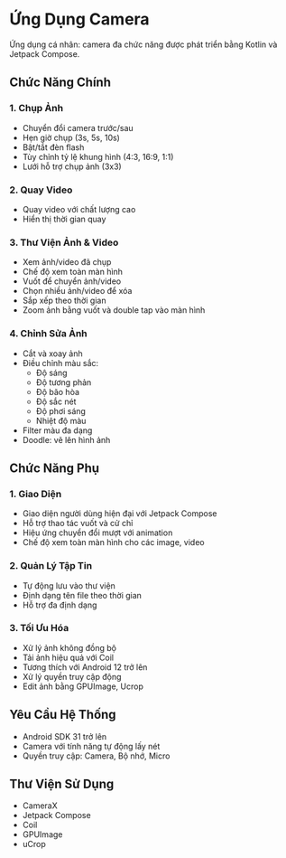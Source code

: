 # Ứng Dụng Camera

Ứng dụng cá nhân: camera đa chức năng được phát triển bằng Kotlin và Jetpack Compose.

## Chức Năng Chính

### 1. Chụp Ảnh
- Chuyển đổi camera trước/sau
- Hẹn giờ chụp (3s, 5s, 10s)
- Bật/tắt đèn flash
- Tùy chỉnh tỷ lệ khung hình (4:3, 16:9, 1:1)
- Lưới hỗ trợ chụp ảnh (3x3)

### 2. Quay Video
- Quay video với chất lượng cao
- Hiển thị thời gian quay

### 3. Thư Viện Ảnh & Video
- Xem ảnh/video đã chụp
- Chế độ xem toàn màn hình
- Vuốt để chuyển ảnh/video
- Chọn nhiều ảnh/video để xóa
- Sắp xếp theo thời gian
- Zoom ảnh bằng vuốt và double tap vào màn hình

### 4. Chỉnh Sửa Ảnh
- Cắt và xoay ảnh
- Điều chỉnh màu sắc:
  - Độ sáng
  - Độ tương phản
  - Độ bão hòa
  - Độ sắc nét
  - Độ phơi sáng
  - Nhiệt độ màu
- Filter màu đa dạng
- Doodle: vẽ lên hình ảnh
## Chức Năng Phụ

### 1. Giao Diện
- Giao diện người dùng hiện đại với Jetpack Compose
- Hỗ trợ thao tác vuốt và cử chỉ
- Hiệu ứng chuyển đổi mượt với animation
- Chế độ xem toàn màn hình cho các image, video

### 2. Quản Lý Tập Tin
- Tự động lưu vào thư viện
- Định dạng tên file theo thời gian
- Hỗ trợ đa định dạng

### 3. Tối Ưu Hóa
- Xử lý ảnh không đồng bộ
- Tải ảnh hiệu quả với Coil
- Tương thích với Android 12 trở lên
- Xử lý quyền truy cập động
- Edit ảnh bằng GPUImage, Ucrop

## Yêu Cầu Hệ Thống
- Android SDK 31 trở lên
- Camera với tính năng tự động lấy nét
- Quyền truy cập: Camera, Bộ nhớ, Micro

## Thư Viện Sử Dụng
- CameraX
- Jetpack Compose
- Coil
- GPUImage
- uCrop
